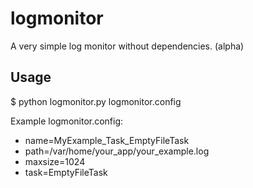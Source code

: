 logmonitor
==========

A very simple log monitor without dependencies. (alpha)

Usage
-----

$ python logmonitor.py logmonitor.config

Example logmonitor.config:

* name=MyExample_Task_EmptyFileTask
* path=/var/home/your_app/your_example.log
* maxsize=1024
* task=EmptyFileTask
